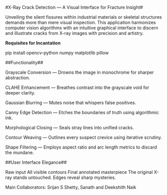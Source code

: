 #X-Ray Crack Detection — A Visual Interface for Fracture Insight#

Unveiling the silent fissures within industrial materials or skeletal structures demands more than mere visual inspection. This application harmonizes computer vision algorithms with an intuitive graphical interface to discern and illustrate cracks from X-ray images with precision and artistry.

**Requisites for Incantation**

pip install opencv-python numpy matplotlib pillow


##Functionality##

Grayscale Conversion — Drowns the image in monochrome for sharper abstraction.

CLAHE Enhancement — Breathes contrast into the grayscale void for deeper clarity.

Gaussian Blurring — Mutes noise that whispers false positives.

Canny Edge Detection — Etches the boundaries of truth using algorithmic ink.

Morphological Closing — Seals stray lines into unified cracks.

Contour Weaving — Outlines every suspect crevice using iterative scrutiny.

Shape Filtering — Employs aspect ratio and arc length metrics to discard the mundane.


##User Interface Elegance##

Raw input
All visible contours
Final annotated masterpiece
The original X-ray stands untouched.
Edges reveal sharp mysteries.

Main Collaborators: Srijan S Shetty, Sanath and Deekshith Naik
 
